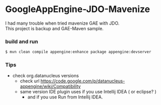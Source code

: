 # GoogleAppEngine-JDO-Mavenize

I had many trouble when tried mavenize GAE with JDO.  
This project is backup and GAE-Maven sample.


### build and run

```bash
$ mvn clean compile appengine:enhance package appengine:devserver
```


### Tips

* check org.datanucleus versions 
  * check url https://code.google.com/p/datanucleus-appengine/wiki/Compatibility
  * same version IDE plugin uses if you use Intellij IDEA ( or eclipse? )
    * and if you use Run from Intellij IDEA.

